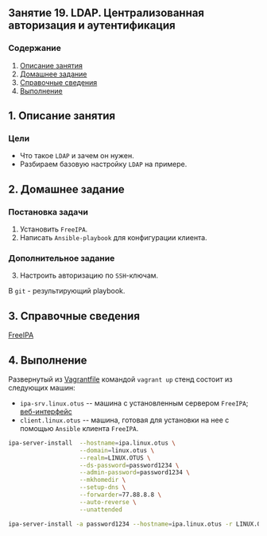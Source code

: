## Занятие 19. LDAP. Централизованная авторизация и аутентификация
### Содержание
1. [Описание занятия](#description)  
2. [Домашнее задание](#homework)  
3. [Справочные сведения](#info)
4. [Выполнение](#exec)  

## 1. Описание занятия <a name="description"></a>
### Цели
- Что такое `LDAP` и зачем он нужен.  
- Разбираем базовую настройку `LDAP` на примере.  

## 2. Домашнее задание  <a name="homework"></a>
### Постановка задачи
1) Установить `FreeIPA`.  
2) Написать `Ansible-playbook` для конфигурации клиента.  

### Дополнительное задание
3) Настроить авторизацию по `SSH`-ключам.  

В `git` - результирующий playbook.  

## 3. Справочные сведения <a name="info"></a>  

[FreeIPA](https://www.freeipa.org/page/Main_Page)


## 4. Выполнение <a name="exec"></a>  

Развернутый из [Vagrantfile]() командой `vagrant up` стенд состоит из следующих машин:  
- `ipa-srv.linux.otus` -- машина с установленным сервером `FreeIPA`; [веб-интерфейс](http://localhost:8080)
- `client.linux.otus` -- машина, готовая для установки на нее с помощью `Ansible` клиента `FreeIPA`.  


```bash
ipa-server-install  --hostname=ipa.linux.otus \
                    --domain=linux.otus \
                    --realm=LINUX.OTUS \
                    --ds-password=password1234 \
                    --admin-password=password1234 \
                    --mkhomedir \
                    --setup-dns \
                    --forwarder=77.88.8.8 \
                    --auto-reverse \
                    --unattended
```
```bash
ipa-server-install -a password1234 --hostname=ipa.linux.otus -r LINUX.OTUS -p password1234 -n linux.otus -U
```
